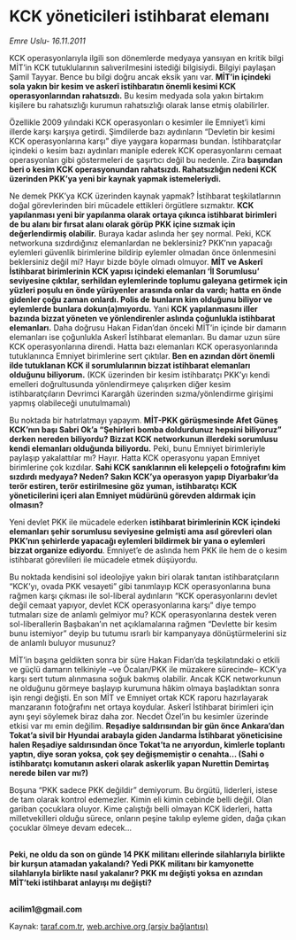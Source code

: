 # KCK yöneticileri istihbarat elemanı

*Emre Uslu- 16.11.2011*

<div class="yazi"><p>KCK operasyonlarıyla ilgili son dönemlerde medyaya yansıyan en kritik bilgi MİT’in KCK tutuklularının salıverilmesini istediği bilgisiydi. Bilgiyi paylaşan Şamil Tayyar. Bence bu bilgi doğru ancak eksik yanı var. <b>MİT’in içindeki sola yakın bir kesim ve askerî istihbaratın önemli kesimi KCK operasyonlarından rahatsızdı.</b> Bu kesim medyada sola yakın birtakım kişilere bu rahatsızlığı kurumun rahatsızlığı olarak lanse etmiş olabilirler. </p>
<p>Özellikle 2009 yılındaki KCK operasyonları o kesimler ile Emniyet’i kimi illerde karşı karşıya getirdi. Şimdilerde bazı aydınların “Devletin bir kesimi KCK operasyonlarına karşı” diye yaygara koparması bundan. İstihbaratçılar içindeki o kesim bazı aydınları maniple ederek KCK operasyonlarını cemaat operasyonları gibi göstermeleri de şaşırtıcı değil bu nedenle. Zira <b>başından beri o kesim KCK operasyonundan rahatsızdı. Rahatsızlığın nedeni KCK üzerinden PKK’ya yeni bir kaynak yapmak istemeleriydi.</b> </p>
<p>Ne demek PKK’ya KCK üzerinden kaynak yapmak? İstihbarat teşkilatlarının doğal görevlerinden biri mücadele ettikleri örgütlere sızmaktır. <b>KCK yapılanması yeni bir yapılanma olarak ortaya çıkınca istihbarat birimleri de bu alanı bir fırsat alanı olarak görüp PKK içine sızmak için değerlendirmiş olabilir.</b> Buraya kadar aslında her şey normal. Peki, KCK networkuna sızdırdığınız elemanlardan ne beklersiniz? PKK’nın yapacağı eylemleri güvenlik birimlerine bildirip eylemler olmadan önce önlenmesini beklersiniz değil mi? Hayır bizde böyle olmadı olmuyor. <b>MİT ve Askerî İstihbarat birimlerinin KCK yapısı içindeki elemanları ‘İl Sorumlusu’ seviyesine çıktılar, serhildan eylemlerinde toplumu galeyana getirmek için yüzleri poşulu en önde yürüyenler arasında onlar da vardı; hatta en önde gidenler çoğu zaman onlardı. Polis de bunların kim olduğunu biliyor ve eylemlerde bunlara dokun(a)mıyordu.</b> Yani <b>KCK yapılanmasını iller bazında bizzat yöneten ve yönlendirenler aslında çoğunlukla istihbarat elemanları.</b> Daha doğrusu Hakan Fidan’dan önceki MİT’in içinde bir damarın elemanları ise çoğunlukla Askerî İstihbarat elemanları. Bu damar uzun süre KCK operasyonlarına direndi. Hatta bazı elemanları KCK operasyonlarında tutuklanınca Emniyet birimlerine sert çıktılar. <b>Ben en azından dört önemli ilde tutuklanan KCK il sorumlularının bizzat istihbarat elemanları olduğunu biliyorum.</b> (KCK üzerinden bir kesim istihbaratçı PKK’yı kendi emelleri doğrultusunda yönlendirmeye çalışırken diğer kesim istihbaratçıların Devrimci Karargâh üzerinden sızma/yönlendirme girişimi yapmış olabileceği unutulmamalı)</p>
<p>Bu noktada bir hatırlatmayı yapayım. <b>MİT-PKK görüşmesinde Afet Güneş KCK’nın başı Sabri Ok’a “Şehirleri bomba doldurdunuz hepsini biliyoruz” derken nereden biliyordu? Bizzat KCK networkunun illerdeki sorumlusu kendi elemanları olduğunda biliyordu.</b> Peki, bunu Emniyet birimleriyle paylaşıp yakalattılar mı? Hayır. Hatta KCK operasyonu yapan Emniyet birimlerine çok kızdılar. <b>Sahi KCK sanıklarının eli kelepçeli o fotoğrafını kim sızdırdı medyaya? Neden? Sakın KCK’ya operasyon yapıp Diyarbakır’da terör estiren, terör estirilmesine göz yuman, istihbaratçı KCK yöneticilerini içeri alan Emniyet müdürünü görevden aldırmak için olmasın?</b> </p>
<p>Yeni devlet PKK ile mücadele ederken <b>istihbarat birimlerinin KCK içindeki elemanları şehir sorumlusu seviyesine gelmişti ama asıl görevleri olan PKK’nın şehirlerde yapacağı eylemleri bildirmek bir yana o eylemleri bizzat organize ediyordu</b>. Emniyet’e de aslında hem PKK ile hem de o kesim istihbarat görevlileri ile mücadele etmek düşüyordu. </p>
<p>Bu noktada kendisini sol ideolojiye yakın biri olarak tanıtan istihbaratçıların “KCK’yı, ovada PKK vesayeti” gibi tanımlayıp KCK operasyonlarına buna rağmen karşı çıkması ile sol-liberal aydınların “KCK operasyonlarını devlet değil cemaat yapıyor, devlet KCK operasyonlarına karşı” diye tempo tutmaları size de anlamlı gelmiyor mu? KCK operasyonlarına destek veren sol-liberallerin Başbakan’ın net açıklamalarına rağmen “Devlette bir kesim bunu istemiyor” deyip bu tutumu ısrarlı bir kampanyaya dönüştürmelerini siz de anlamlı buluyor musunuz? </p>
<p>MİT’in başına geldikten sonra bir süre Hakan Fidan’da teşkilatındaki o etkili ve güçlü damarın telkiniyle –ve Öcalan/PKK ile müzakere sürecinde– KCK’ya karşı sert tutum alınmasına soğuk bakmış olabilir. Ancak KCK networkunun ne olduğunu görmeye başlayıp kurumuna hâkim olmaya başladıktan sonra işin rengi değişti. En son MİT ve Emniyet ortak KCK raporu hazırlayarak manzaranın fotoğrafını net ortaya koydular. Askerî İstihbarat birimleri için aynı şeyi söylemek biraz daha zor. Necdet Özel’in bu kesimler üzerinde etkisi var mı emin değilim. <b>Reşadiye saldırısından bir gün önce Ankara’dan Tokat’a sivil bir Hyundai arabayla giden Jandarma İstihbarat yöneticisine halen Reşadiye saldırısından önce Tokat’ta ne arıyordun, kimlerle toplantı yaptın, diye soran yoksa, çok şey değişmemiştir o cenahta... (Sahi o istihbaratçı komutanın askeri olarak askerlik yapan Nurettin Demirtaş nerede bilen var mı?)</b></p>
<p>Boşuna “PKK sadece PKK değildir” demiyorum. Bu örgütü, liderleri, istese de tam olarak kontrol edemezler. Kimin eli kimin cebinde belli değil. Olan gariban çocuklara oluyor. Kime çalıştığı belli olmayan KCK liderleri, hatta milletvekilleri olduğu sürece, onların peşine takılıp eyleme giden, dağa çıkan çocuklar ölmeye devam edecek...</p>
<p><b><br/>Peki, ne oldu da son on günde 14 PKK militanı ellerinde silahlarıyla birlikte bir kurşun atamadan yakalandı? Yedi PKK militanı bir kamyonette silahlarıyla birlikte nasıl yakalanır? PKK mı değişti yoksa en azından MİT’teki istihbarat anlayışı mı değişti?</b><b> </b></p>
<p><strong><br/>acilim1@gmail.com</strong></p>
</div>

Kaynak: [taraf.com.tr](m), [web.archive.org (arşiv bağlantısı)](http://web.archive.org/web/20140328102352/http://www0.taraf.com.tr:80/emre-uslu/makale-kck-yoneticileri-istihbarat-elemani.htm)
